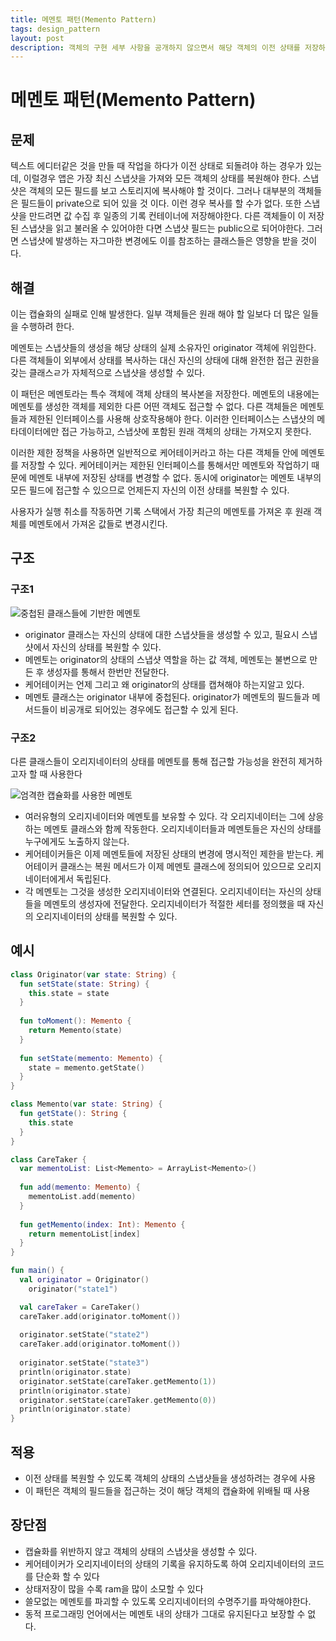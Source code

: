 ```yaml
---
title: 메멘토 패턴(Memento Pattern)
tags: design_pattern
layout: post
description: 객체의 구현 세부 사항을 공개하지 않으면서 해당 객체의 이전 상태를 저장하고 복원할 수 있게 해주는 행동 디자인 패턴
---
```


# 메멘토 패턴(Memento Pattern)

## 문제

텍스트 에디터같은 것을 만들 때 작업을 하다가 이전 상태로 되돌려야 하는 경우가 있는데, 이럴경우 앱은 가장 최신 스냅샷을 가져와 모든 객체의 상태를 복원해야 한다. 스냅샷은 객체의 모든 필드를 보고 스토리지에 복사해야 할 것이다. 그러나 대부분의 객체들은 필드들이 private으로 되어 있을 것 이다. 이런 경우 복사를 할 수가 없다. 또한 스냅샷을 만드려면 값 수집 후 일종의 기록 컨테이너에 저장해야한다. 다른 객체들이 이 저장된 스냅샷을 읽고 불러올 수 있어야한 다면 스냅샷 필드는 public으로 되어야한다. 그러면 스냅샷에 발생하는 자그마한 변경에도 이를 참조하는 클래스들은 영향을 받을 것이다.

## 해결

이는 캡슐화의 실패로 인해 발생한다. 일부 객체들은 원래 해야 할 일보다 더 많은 일들을 수행하려 한다.

메멘토는 스냅샷들의 생성을 해당 상태의 실제 소유자인 originator 객체에 위임한다. 다른 객체들이 외부에서 상태를 복사하는 대신 자신의 상태에 대해 완전한 접근 권한을 갖는 클래스ㄹ가 자체적으로 스냅샷을 생성할 수 있다.

이 패턴은 메멘토라는 특수 객체에 객체 상태의 복사본을 저장한다. 메멘토의 내용에는 메멘토를 생성한 객체를 제외한 다른 어떤 객체도 접근할 수 없다. 다른 객체들은 메멘토들과 제한된 인터페이스를 사용해 상호작용해야 한다. 이러한 인터페이스는 스냅샷의 메타데이터에만 접근 가능하고, 스냅샷에 포함된 원래 객체의 상태는 가져오지 못한다.

이러한 제한 정책을 사용하면 일반적으로 케어테이커라고 하는 다른 객체들 안에 메멘토를 저장할 수 있다. 케어테이커는 제한된 인터페이스를 통해서만 메멘토와 작업하기 때문에 메멘토 내부에 저장된 상태를 변경할 수 없다. 동시에 originator는 메멘토 내부의 모든 필드에 접근할 수 있으므로 언제든지 자신의 이전 상태를 복원할 수 있다.

사용자가 실행 취소를 작동하면 기록 스택에서 가장 최근의 메멘토를 가져온 후 원래 객체를 메멘토에서 가져온 값들로 변경시킨다.

## 구조

### 구조1

![중첩된 클래스들에 기반한 메멘토](https://refactoring.guru/images/patterns/diagrams/memento/structure1.png)

- originator 클래스는 자신의 상태에 대한 스냅샷들을 생성할 수 있고, 필요시 스냅샷에서 자신의 상태를 복원할 수 있다.
- 메멘토는 originator의 상태의 스냅샷 역할을 하는 값 객체, 메멘토는 불변으로 만든 후 생성자를 통해서 한번만 전달한다.
- 케어테이커는 언제 그리고 왜 originator의 상태를 캡쳐해야 하는지알고 있다.
- 메멘토 클래스는 originator 내부에 중첩된다. originator가 메멘토의 필드들과 메서드들이 비공개로 되어있는 경우에도 접근할 수 있게 된다.

### 구조2

다른 클래스들이 오리지네이터의 상태를 메멘토를 통해 접근할 가능성을 완전히 제거하고자 할 때 사용한다

![엄격한 캡슐화를 사용한 메멘토](https://refactoring.guru/images/patterns/diagrams/memento/structure3.png)

- 여러유형의 오리지네이터와 메멘토를 보유할 수 있다. 각 오리지네이터는 그에 상응하는 메멘토 클래스와 함께 작동한다. 오리지네이터들과 메멘토들은 자신의 상태를 누구에게도 노출하지 않는다.
- 케어테이커들은 이제 메멘토들에 저장된 상태의 변경에 명시적인 제한을 받는다. 케어테이커 클래스는 복원 메서드가 이제 메멘토 클래스에 정의되어 있으므로 오리지네이터에게서 독립된다.
- 각 메멘토는 그것을 생성한 오리지네이터와 연결된다. 오리지네이터는 자신의 상태들을 메멘토의 생성자에 전달한다. 오리지네이터가 적절한 세터를 정의했을 때 자신의 오리지네이터의 상태를 복원할 수 있다.

## 예시

```kotlin
class Originator(var state: String) {
  fun setState(state: String) {
    this.state = state
  }
  
  fun toMoment(): Memento {
    return Memento(state)
  }
  
  fun setState(memento: Memento) {
    state = memento.getState()
  }
}

class Memento(var state: String) {
  fun getState(): String {
    this.state
  }
}

class CareTaker {
  var mementoList: List<Memento> = ArrayList<Memento>()
  
  fun add(memento: Memento) {
    mementoList.add(memento)
  }
  
  fun getMemento(index: Int): Memento {
    return mementoList[index]
  }
}

fun main() {
  val originator = Originator()
	originator("state1")

  val careTaker = CareTaker()
  careTaker.add(originator.toMoment())
  
  originator.setState("state2")
  careTaker.add(originator.toMoment())
  
  originator.setState("state3")
  println(originator.state)
  originator.setState(careTaker.getMemento(1))
  println(originator.state)
  originator.setState(careTaker.getMemento(0))
  println(originator.state)
}
```

## 적용

- 이전 상태를 복원할 수 있도록 객체의 상태의 스냅샷들을 생성하려는 경우에 사용
- 이 패턴은 객체의 필드들을 접근하는 것이 해당 객체의 캡슐화에 위배될 때 사용

## 장단점

- 캡슐화를 위반하지 않고 객체의 상태의 스냅샷을 생성할 수 있다.
- 케어테이커가 오리지네이터의 상태의 기록을 유지하도록 하여 오리지네이터의 코드를 단순화 할 수 있다
- 상태저장이 많을 수록 ram을 많이 소모할 수 있다
- 쓸모없는 메멘토를 파괴할 수 있도록 오리지네이터의 수명주기를 파악해야한다.
- 동적 프로그래밍 언어에서는 메멘토 내의 상태가 그대로 유지된다고 보장할 수 없다.


